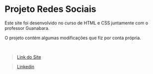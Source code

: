 # Projeto Redes Sociais

Este site foi desenvolvido no curso de HTML e CSS juntamente com o professor Guanabara.

O projeto contém algumas modificações que fiz por conta própria.

<br>

> [Link do Site](https://crisgaius.github.io/projeto-redes-sociais/)

> [Linkedin](https://www.linkedin.com/in/cristiano-santos-dev/)
